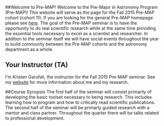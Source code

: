 ##Welcome to Pre-MAP!
Welcome to the Pre-Major in Astronomy Program (Pre-MAP)! This website will serve as the page for the Fall 2015 Pre-MAP cohort (cohort 11). If you are looking for the general Pre-MAP homepage please see [here](http://www.astro.washington.edu/users/premap/). The goal of the Pre-MAP seminar is to have the opportunity to do real scientific research while at the same time providing the essential tools necessary to excel as a scientist and researcher. In addition to the seminar itself we will have social events throughout the year to build community between the Pre-MAP cohorts and the astronomy department as a whole.

## Your Instructor (TA)
I'm Kristen Garofali, the instructor for the Fall 2015 Pre-MAP seminar. See my [website](http://kgarofali.github.io) for more information about me and my research. 

##Course Synopsis
The first half of the seminar will consist primarily of developing the basic toolset necessary to being research. This includes learning how to program and how to critically read scientific publications. The second half of the seminar will be primarly guided research with a mentor and class partner. Throughout the quarter there will be talks related to professional development. 

